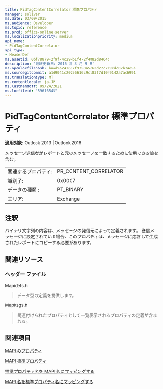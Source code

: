 ```yaml
---
title: PidTagContentCorrelator 標準プロパティ
manager: soliver
ms.date: 03/09/2015
ms.audience: Developer
ms.topic: reference
ms.prod: office-online-server
ms.localizationpriority: medium
api_name:
- PidTagContentCorrelator
api_type:
- HeaderDef
ms.assetid: 0bf78879-2f9f-4c29-b1f4-2f4882d8464d
description: '最終更新日: 2015 年 3 月 9 日'
ms.openlocfilehash: baad9a247687f9753a5c63d27c7e9cdc07b74e5e
ms.sourcegitcommit: a1d9041c20256616c9c183f7d1049142a7ac6991
ms.translationtype: MT
ms.contentlocale: ja-JP
ms.lasthandoff: 09/24/2021
ms.locfileid: "59616545"
---
```

# <a name="pidtagcontentcorrelator-canonical-property"></a>PidTagContentCorrelator 標準プロパティ

  
  
**適用対象**: Outlook 2013 | Outlook 2016 
  
メッセージ送信者がレポートと元のメッセージを一致するために使用できる値を含む。
  
|||
|:-----|:-----|
|関連するプロパティ:  <br/> |PR_CONTENT_CORRELATOR  <br/> |
|識別子:  <br/> |0x0007  <br/> |
|データの種類 :   <br/> |PT_BINARY  <br/> |
|エリア:  <br/> |Exchange  <br/> |
   
## <a name="remarks"></a>注釈

バイナリ文字列の内容は、メッセージの発信元によって定義されます。 送信メッセージに設定されている場合、このプロパティは、メッセージに応答して生成されたレポートにコピーする必要があります。
  
## <a name="related-resources"></a>関連リソース

### <a name="header-files"></a>ヘッダー ファイル

Mapidefs.h
  
> データ型の定義を提供します。
    
Mapitags.h
  
> 関連付けられたプロパティとして一覧表示されるプロパティの定義が含まれる。
    
## <a name="see-also"></a>関連項目



[MAPI のプロパティ](mapi-properties.md)
  
[MAPI 標準プロパティ](mapi-canonical-properties.md)
  
[標準プロパティ名を MAPI 名にマッピングする](mapping-canonical-property-names-to-mapi-names.md)
  
[MAPI 名を標準プロパティ名にマッピングする](mapping-mapi-names-to-canonical-property-names.md)

